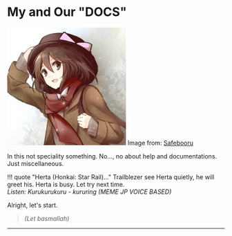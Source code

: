 # My and Our "DOCS"

![USAMIRENKO_OUTFIT_ALT](ASSETS/IMG/USAMIRENKO.JPG "Renko Usami")
Image from: [Safebooru][1]

In this not speciality something. No..., no about help and
documentations. Just miscellaneous.

!!! quote "Herta (Honkai: Star Rail)..."
    Trailblezer see Herta quietly, he will greet his. Herta is busy.
    Let try next time.<br/>
    _Listen: Kurukurukuru - kururing (MEME JP VOICE BASED)_

Alright, let's start.
> _(Let basmallah)_

---

[1]: https://safebooru.org/index.php?page=post&s=view&id=2219608
